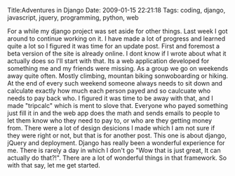Title:Adventures in Django
Date: 2009-01-15 22:21:18
Tags: coding, django, javascript, jquery, programming, python, web

For a while my django project was set aside for other things. Last week I got
around to continue working on it. I have made a lot of progress and learned
quite a lot so I figured it was time for an update post. First and foremost a
beta version of the site is already online. I dont know if I wrote about what
it actually does so I'll start with that. Its a web application developed for
something me and my friends were missing. As a group we go on weekends away
quite often. Mostly climbing, mountan biking sonwoboarding or hiking. At the
end of every such weekend someone always needs to sit down and calculate
exactly how much each person payed and so caulcuate who needs to pay back who.
I figured it was time to be away with that, and I made "tripcalc" which is
ment to slove that. Everyone who payed something just fill it in and the web
app does the math and sends emails to people to let them know who they need to
pay to, or who are they getting money from. There were a lot of design
desicions I made which I am not sure if they were right or not, but that is
for another post. This one is about django, jQuery and deployment. Django has
really been a wonderful experience for me. There is rarely a day in which I
don't go "Wow that is just great, It can actually do that?!". There are a lot
of wonderful things in that framework. So with that say, let me get started.

